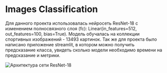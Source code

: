 # Images Classification
Для данного проекта использовалась нейросеть ResNet-18 с изменением полносвязного слоя (fc): Linear(in_features=512, out_features=100, bias=True). 
Модель обучалась на коллекции спортивных изображений - 13493 картинок.
Так же для проекта было написано приложение streamlit, в котором можно получить предсказание класса, увидеть сколько модели необходимо времени на предсказание и метрики.


![Архитектура сети ResNet-18 ](https://github.com/Veronika-Belova/Images_Classification/blob/main/futureinternet-10-00080-g002.webp)
